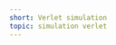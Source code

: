 ```yaml
---
short: Verlet simulation
topic: simulation verlet
---
```


<script>

    import Canvas from '$components/projects/Canvas.svelte'
    import { vec, RandomInt } from "$utils/projects.js"
    import { System, RopeSquare, Grid, Square } from "./verlet"

    const system = new System(new vec(0,0));

    let paused = false

    function reset() {
        system.size = new vec(window.innerWidth, window.innerHeight)
        system.bodies = [];
        system.constraints = [];

        system.addStruct(Grid(new vec(100, 100), 20, 30));

        const start_rope = 600
        const space_rope = 200
        const number_rope = Math.floor((window.innerWidth - start_rope) / space_rope)

        for (let i = 1; i < number_rope; i++) {
            
            system.addStruct(RopeSquare(new vec(start_rope + i * space_rope, 0), i * 5, 10));
        }

        const start_squares = 600
        const space_squares = 70
        const number_square = Math.floor((window.innerWidth - start_squares) / space_squares)

        for (let i = 0; i < number_square; i++) {
            system.addStruct(
                Square(
                    new vec(start_squares + i * space_squares, RandomInt(500)),
                    new vec(40, 40)
                )
            );
        }
    }

    
    const setup = (p5) => {
        p5.createCanvas(window.innerWidth, window.innerHeight);

        reset()
    }

    const draw = (p5) => { 
        p5.background(220);

        if (!paused) system.step()

        for (const body of system.bodies) {
            p5.fill('#000000');
            p5.stroke('#000000');
            p5.circle(body.cpos.x, body.cpos.y, body.size);
        }

        for (const constrain of system.constraints) {
            p5.fill('#000000');
            p5.stroke('#000000');
            p5.line(constrain.a.cpos.x, constrain.a.cpos.y, constrain.b.cpos.x, constrain.b.cpos.y);
        }
    }

    
    let values = system

    let actions = {
        reset: {
            label: 'refresh',
            function: () => { reset() }
        },
        pause: {
            label: paused ? 'play' : 'pause',
            function: () => { paused = !paused }
        }
    }
    
</script>

<div class="relative">
    <Canvas {setup} {draw} bind:values bind:actions />
</div>

